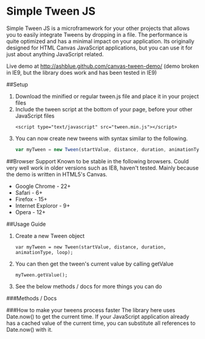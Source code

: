 Simple Tween JS
=================

Simple Tween JS is a microframework for your other projects that allows you to easily integrate Tweens by dropping in a file. The performance is quite optimized and has a minimal impact on your application. Its originally designed for HTML Canvas JavaScript applications, but you can use it for just about anything JavaScript related.

Live demo at http://ashblue.github.com/canvas-tween-demo/ (demo broken in IE9, but
the library does work and has been tested in IE9)

##Setup

1. Download the minified or regular tween.js file and place it in your project files
2. Include the tween script at the bottom of your page, before your other JavaScript files
    ```
    <script type="text/javascript" src="tween.min.js"></script>
    ```
3. You can now create new tweens with syntax similar to the following.
    ```javascript
    var myTween = new Tween(startValue, distance, duration, animationType, loop);
    ```

##Browser Support
Known to be stable in the following browsers. Could very well work in older versions
such as IE8, haven't tested. Mainly because the demo is written in HTML5's Canvas.

* Google Chrome - 22+
* Safari - 6+
* Firefox - 15+
* Internet Exploror - 9+
* Opera - 12+

##Usage Guide
1. Create a new Tween object
    ```
    var myTween = new Tween(startValue, distance, duration, animationType, loop);
    ```
2. You can then get the tween's current value by calling getValue
    ```
    myTween.getValue();
    ```
3. See the below methods / docs for more things you can do

###Methods / Docs


###How to make your tweens process faster
The library here uses Date.now() to get the current time. If your JavaScript application
already has a cached value of the current time, you can substitute all references to Date.now()
with it.